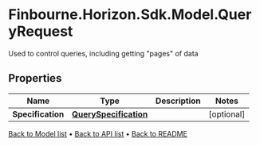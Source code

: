 # Finbourne.Horizon.Sdk.Model.QueryRequest
Used to control queries, including getting \"pages\" of data

## Properties

Name | Type | Description | Notes
------------ | ------------- | ------------- | -------------
**Specification** | [**QuerySpecification**](QuerySpecification.md) |  | [optional] 

[Back to Model list](../README.md#documentation-for-models) &#8226; [Back to API list](../README.md#documentation-for-api-endpoints) &#8226; [Back to README](../README.md)


